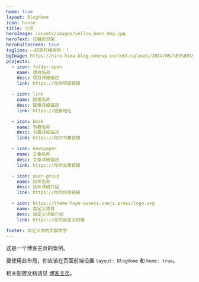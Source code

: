 ```yaml
---
home: true
layout: BlogHome
icon: house
title: 主页
heroImage: /assets/images/yellow_bean_dog.jpg
heroText: 花糖的书架
heroFullScreen: true
tagline: 一起来打棒球吧！！
bgImage: https://hiro-hima-blog.com/wp-content/uploads/2024/05/%E3%80%90CV_%E6%A0%B9%E6%9C%AC%E5%9C%AD%E5%AD%90%E3%80%91%E3%81%82%E3%81%BE%E3%82%8A%E3%81%AB%E3%82%82%E8%BC%9D%E3%81%8F%E6%89%8D%E8%83%BD%E3%81%AF%E3%81%99%E3%81%B9%E3%81%A6%E3%82%92%E7%8B%82%E3%82%8F%E3%81%9B%E3%81%A6%E3%81%97%E3%81%BE%E3%81%86%E2%80%A6%EF%BC%81%E3%80%80%E8%A9%B1%E9%A1%8C%E6%B2%B8%E9%A8%B0%E3%81%AE%E9%87%8E%E7%90%83%E9%9D%92%E6%98%A5%E5%8A%87%E3%80%8C%E3%83%80%E3%82%A4%E3%83%A4%E3%83%A2%E3%83%B3%E3%83%89%E3%81%AE%E5%8A%9F%E7%BD%AA%E3%80%8D%E3%80%90%E5%AE%9D%E5%B3%B6%E7%A4%BE%E3%80%8E%E3%81%93%E3%81%AE%E3%83%9E%E3%83%B3%E3%82%AC%E3%81%8C%E3%81%99%E3%81%94%E3%81%84%EF%BC%812024%E3%80%8F%E3%82%AA%E3%83%88%E3%82%B3%E7%B7%A8-%E7%AC%AC%EF%BC%91%E4%BD%8D%E3%80%91%E3%80%90%E6%BC%AB.jpg
projects:
  - icon: folder-open
    name: 项目名称
    desc: 项目详细描述
    link: https://你的项目链接

  - icon: link
    name: 链接名称
    desc: 链接详细描述
    link: https://链接地址

  - icon: book
    name: 书籍名称
    desc: 书籍详细描述
    link: https://你的书籍链接

  - icon: newspaper
    name: 文章名称
    desc: 文章详细描述
    link: https://你的文章链接

  - icon: user-group
    name: 伙伴名称
    desc: 伙伴详细介绍
    link: https://你的伙伴链接

  - icon: https://theme-hope-assets.vuejs.press/logo.svg
    name: 自定义项目
    desc: 自定义详细介绍
    link: https://你的自定义链接

footer: 自定义你的页脚文字
---
```


这是一个博客主页的案例。

要使用此布局，你应该在页面前端设置 `layout: BlogHome` 和 `home: true`。

相关配置文档请见 [博客主页](https://theme-hope.vuejs.press/zh/guide/blog/home.html)。
